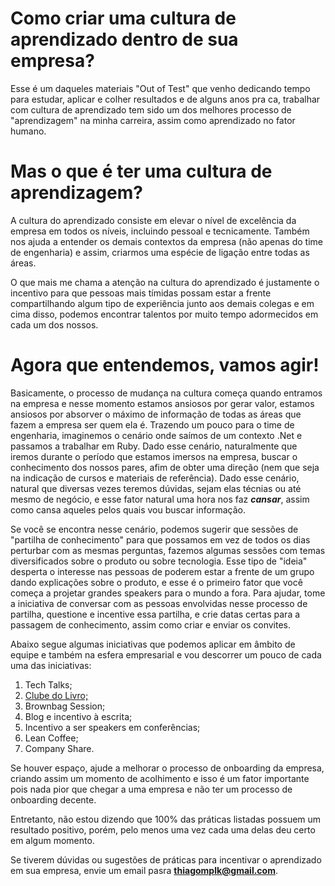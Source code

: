 # Como criar uma cultura de aprendizado dentro de sua empresa?

Esse é um daqueles materiais "Out of Test" que venho dedicando tempo para estudar, aplicar e colher resultados e de alguns anos pra ca, trabalhar com cultura de aprendizado tem sido um dos melhores processo de "aprendizagem" na minha carreira, assim como aprendizado no fator humano.

# Mas o que é ter uma cultura de aprendizagem?

A cultura do aprendizado consiste em elevar o nível de excelência da empresa em todos os níveis, incluindo pessoal e tecnicamente. Também nos ajuda a entender os demais contextos da empresa (não apenas do time de engenharia) e assim, criarmos uma espécie de ligação entre todas as áreas. 

O que mais me chama a atenção na cultura do aprendizado é justamente o incentivo para que pessoas mais tímidas possam estar a frente compartilhando algum tipo de experiência junto aos demais colegas e em cima disso, podemos encontrar talentos por muito tempo adormecidos em cada um dos nossos. 

# Agora que entendemos, vamos agir!

Basicamente, o processo de mudança na cultura começa quando entramos na empresa e nesse momento estamos ansiosos por gerar valor, estamos ansiosos por absorver o máximo de informação de todas as áreas que fazem a empresa ser quem ela é. Trazendo um pouco para o time de engenharia, imaginemos o cenário onde saímos de um contexto .Net e passamos a trabalhar em Ruby. Dado esse cenário, naturalmente que iremos durante o período que estamos imersos na empresa, buscar o conhecimento dos nossos pares, afim de obter uma direção (nem que seja na indicação de cursos e materiais de referência). Dado esse cenário, natural que diversas vezes teremos dúvidas, sejam elas técnias ou até mesmo de negócio, e esse fator natural uma hora nos faz ***cansar***, assim como cansa aqueles pelos quais vou buscar informação.

Se você se encontra nesse cenário, podemos sugerir que sessões de "partilha de conhecimento" para que possamos em vez de todos os dias perturbar com as mesmas perguntas, fazemos algumas sessões com temas diversificados sobre o produto ou sobre tecnologia. Esse tipo de "ideia" desperta o interesse nas pessoas de poderem estar a frente de um grupo dando explicações sobre o produto, e esse é o primeiro fator que você começa a projetar grandes speakers para o mundo a fora. Para ajudar, tome a iniciativa de conversar com as pessoas envolvidas nesse processo de partilha, questione e incentive essa partilha, e crie datas certas para a passagem de conhecimento, assim como criar e enviar os convites.

Abaixo segue algumas iniciativas que podemos aplicar em âmbito de equipe e também na esfera empresarial e vou descorrer um pouco de cada uma das iniciativas: 

1. Tech Talks;
2. [Clube do Livro;](https://github.com/thiagomarquessp/how-to-create-culture-of-learning/blob/master/clube-do-livro.md)
3. Brownbag Session;
4. Blog e incentivo à escrita;
5. Incentivo a ser speakers em conferências;
6. Lean Coffee;
7. Company Share.

Se houver espaço, ajude a melhorar o processo de onboarding da empresa, criando assim um momento de acolhimento e isso é um fator importante pois nada pior que chegar a uma empresa e não ter um processo de onboarding decente. 

Entretanto, não estou dizendo que 100% das práticas listadas possuem um resultado positivo, porém, pelo menos uma vez cada uma delas deu certo em algum momento.

Se tiverem dúvidas ou sugestões de práticas para incentivar o aprendizado em sua empresa, envie um email pasra **thiagomplk@gmail.com**.